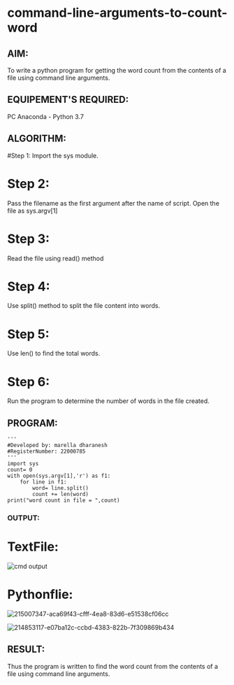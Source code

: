 # command-line-arguments-to-count-word
## AIM:
To write a python program for getting the word count from the contents of a file using command line arguments.
## EQUIPEMENT'S REQUIRED: 
PC
Anaconda - Python 3.7
## ALGORITHM: 
#Step 1:
Import the sys module.

# Step 2:
Pass the filename as the first argument after the name of script. Open the file as sys.argv[1]

# Step 3:
Read the file using read() method

# Step 4:
Use split() method to split the file content into words.

# Step 5:
Use len() to find the total words.

# Step 6:
Run the program to determine the number of words in the file created.
## PROGRAM:
```
'''
#Developed by: marella dharanesh
#RegisterNumber: 22000785
'''
import sys
count= 0
with open(sys.argv[1],'r') as f1:
    for line in f1:
        word= line.split()
        count += len(word)
print("word count in file = ",count)
```
### OUTPUT:
# TextFile:
![cmd output](https://user-images.githubusercontent.com/118707669/215251597-11409c58-730a-4924-bfd3-42ed25edcd57.png)

# Pythonflie:
![215007347-aca69f43-cfff-4ea8-83d6-e51538cf06cc](https://user-images.githubusercontent.com/118707669/215252921-ae92e07e-aa27-486a-a650-aef58b6f556a.png)

![214853117-e07ba12c-ccbd-4383-822b-7f309869b434](https://user-images.githubusercontent.com/118707669/215252926-acc2b509-779a-46cf-924e-b22bd354e321.png)



## RESULT:
Thus the program is written to find the word count from the contents of a file using command line arguments.
